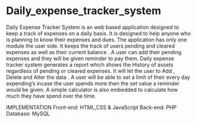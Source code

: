 # Daily_expense_tracker_system

Daily Expense Tracker System is an web based application designed to keep a track of expenses on a daily basis. It is designed to help anyone who is planning to know their expenses and dues. The application has only one module the user side.  It keeps the track of users pending and cleared expenses as well as their current balance . A user can add their pending expenses and they will be given reminder to pay them. Daily expense tracker system generates a report which shows the History of assets regardless of pending or cleared expenses. It will let the user to Add , Delete and Alter the data . A user will be able to set a limit of their every day expending’s incase the user spends more then the set value a reminder would be given. A simple calculator is also embedded to calculate how much they have spend over the time.
 
IMPLEMENTATION
Front-end: HTML,CSS & JavaScript
Back-end: PHP
Database: MySQL
